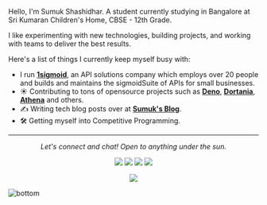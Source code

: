 
Hello, I'm Sumuk Shashidhar. A student currently studying in Bangalore at Sri Kumaran Children's Home, CBSE - 12th Grade. 

I like experimenting with new technologies, building projects, and working with teams to deliver the best results. 

Here's a list of things I currently keep myself busy with:

- I run **[1sigmoid](https://1sigmoid.ml)**, an API solutions company which employs over 20 people and builds and maintains the sigmoidSuite of APIs for small businesses. 
- ☀️ Contributing to tons of opensource projects such as **[Deno](https://deno.land)**, **[Dortania](https://dortania.github.io/)**, **[Athena](https://1athena.ml)** and others. 
- ✍️ Writing tech blog posts over at **[Sumuk's Blog](https://blog.sumukshashidhar.com)**.
- 🛠 Getting myself into Competitive Programming.
<hr>
<p align="center">
  <i>Let's connect and chat! Open to anything under the sun.</i>

  <p align="center">
    <a href="https://twitter.com/sumukshashidhar" alt="Twitter"><img src="https://raw.githubusercontent.com/sumukshashidhar/sumukshashidhar/master/readme/twitter-fill.svg"></a>
    <a href="https://www.linkedin.com/in/sumuks/" alt="Linkedin"><img src="https://raw.githubusercontent.com/sumukshashidhar/sumukshashidhar/master/readme/linkedin-fill.svg"></a>
    <a href="mailto:sumuk@sumukshashidhar.com" alt="Contact me"><img src="https://raw.githubusercontent.com/sumukshashidhar/sumukshashidhar/master/readme/mail-fill.svg"></a>
    <a href="https://sumukshashidhar.com" alt="My site"><img src="https://raw.githubusercontent.com/sumukshashidhar/sumukshashidhar/master/readme/external-link-line.svg"></a>
  </p>

  <p align="center">
    <img align="center" src="https://visitor-badge.glitch.me/badge?page_id=sumukshashidhar.visitor-badge">
  </p>
</p>

<img src="https://raw.githubusercontent.com/sumukshashidhar/sumukshashidhar/master/readme/bottom.svg" alt="bottom">
